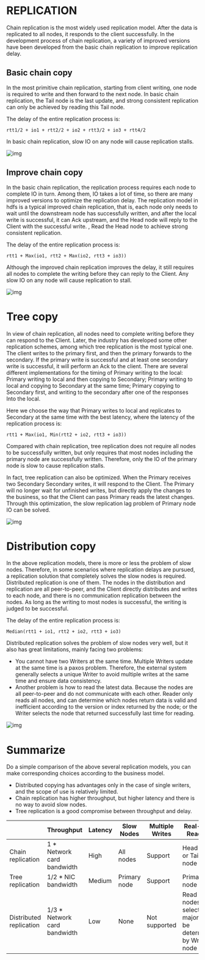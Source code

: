 # REPLICATION

Chain replication is the most widely used replication model. After the data is replicated to all nodes, it responds to the client successfully. In the development process of chain replication, a variety of improved versions have been developed from the basic chain replication to improve replication delay.

## Basic chain copy

In the most primitive chain replication, starting from client writing, one node is required to write and then forward to the next node. In basic chain replication, the Tail node is the last update, and strong consistent replication can only be achieved by reading this Tail node.

The delay of the entire replication process is:

```
rtt1/2 + io1 + rtt2/2 + io2 + rtt3/2 + io3 + rtt4/2
```

In basic chain replication, slow IO on any node will cause replication stalls.



![img](../images/chain_rep.png)

## Improve chain copy

In the basic chain replication, the replication process requires each node to complete IO in turn. Among them, IO takes a lot of time, so there are many improved versions to optimize the replication delay. The replication model in hdfs is a typical improved chain replication, that is, each node only needs to wait until the downstream node has successfully written, and after the local write is successful, it can Ack upstream, and the Head node will reply to the Client with the successful write. , Read the Head node to achieve strong consistent replication.

The delay of the entire replication process is:

```
rtt1 + Max(io1, rtt2 + Max(io2, rtt3 + io3))
```

Although the improved chain replication improves the delay, it still requires all nodes to complete the writing before they can reply to the Client. Any slow IO on any node will cause replication to stall.

![img](../images/chain_rep2.png)

# Tree copy

In view of chain replication, all nodes need to complete writing before they can respond to the Client. Later, the industry has developed some other replication schemes, among which tree replication is the most typical one. The client writes to the primary first, and then the primary forwards to the secondary. If the primary write is successful and at least one secondary write is successful, it will perform an Ack to the client. There are several different implementations for the timing of Primary writing to the local: Primary writing to local and then copying to Secondary; Primary writing to local and copying to Secondary at the same time; Primary copying to Secondary first, and writing to the secondary after one of the responses Into the local.

Here we choose the way that Primary writes to local and replicates to Secondary at the same time with the best latency, where the latency of the replication process is:

```
rtt1 + Max(io1, Min(rtt2 + io2, rtt3 + io3))
```

Compared with chain replication, tree replication does not require all nodes to be successfully written, but only requires that most nodes including the primary node are successfully written. Therefore, only the IO of the primary node is slow to cause replication stalls.

In fact, tree replication can also be optimized. When the Primary receives two Secondary Secondary writes, it will respond to the Client. The Primary will no longer wait for unfinished writes, but directly apply the changes to the business, so that the Client can pass Primary reads the latest changes. Through this optimization, the slow replication lag problem of Primary node IO can be solved.

![img](../images/tree_rep.png)

# Distribution copy

In the above replication models, there is more or less the problem of slow nodes. Therefore, in some scenarios where replication delays are pursued, a replication solution that completely solves the slow nodes is required. Distributed replication is one of them. The nodes in the distribution and replication are all peer-to-peer, and the Client directly distributes and writes to each node, and there is no communication replication between the nodes. As long as the writing to most nodes is successful, the writing is judged to be successful.

The delay of the entire replication process is:

```
Median(rtt1 + io1, rtt2 + io2, rtt3 + io3)
```

Distributed replication solves the problem of slow nodes very well, but it also has great limitations, mainly facing two problems:

- You cannot have two Writers at the same time. Multiple Writers update at the same time is a paxos problem. Therefore, the external system generally selects a unique Writer to avoid multiple writes at the same time and ensure data consistency.
- Another problem is how to read the latest data. Because the nodes are all peer-to-peer and do not communicate with each other. Reader only reads all nodes, and can determine which nodes return data is valid and inefficient according to the version or index returned by the node; or the Writer selects the node that returned successfully last time for reading.

![img](../images/all_rep.png)

# Summarize

Do a simple comparison of the above several replication models, you can make corresponding choices according to the business model.

- Distributed copying has advantages only in the case of single writers, and the scope of use is relatively limited.
- Chain replication has higher throughput, but higher latency and there is no way to avoid slow nodes.
- Tree replication is a good compromise between throughput and delay.

| | Throughput | Latency | Slow Nodes | Multiple Writes | Real-time Reading                                               |
| --- | --- | --- | --- | --- |-----------------------------------------------------------------|
| Chain replication | 1 * Network card bandwidth | High | All nodes | Support | Head node or Tail node                                          |
| Tree replication | 1/2 * NIC bandwidth | Medium | Primary node | Support | Primary node                                                    |
| Distributed replication| 1/3 * Network card bandwidth| Low| None| Not supported| Read all nodes select majority, or be determined by Writer node |